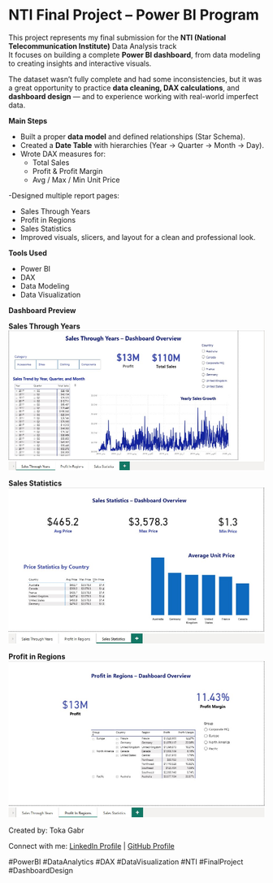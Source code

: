 # NTI Final Project – Power BI Program

This project represents my final submission for the **NTI (National Telecommunication Institute)** Data Analysis track   
It focuses on building a complete **Power BI dashboard**, from data modeling to creating insights and interactive visuals.

The dataset wasn’t fully complete and had some inconsistencies, but it was a great opportunity to practice **data cleaning, DAX calculations**, and **dashboard design** — and to experience working with real-world imperfect data.

**Main Steps**
- Built a proper **data model** and defined relationships (Star Schema).  
- Created a **Date Table** with hierarchies (Year → Quarter → Month → Day).  
- Wrote DAX measures for:
  - Total Sales  
  - Profit & Profit Margin  
  - Avg / Max / Min Unit Price
    
-Designed multiple report pages:
  - Sales Through Years  
  - Profit in Regions  
  - Sales Statistics  
- Improved visuals, slicers, and layout for a clean and professional look.

**Tools Used**
- Power BI  
- DAX  
- Data Modeling  
- Data Visualization  
 

**Dashboard Preview**

**Sales Through Years**
![Sales Through Years](https://github.com/tokagabr/NTI-Final-Project/blob/main/dashboard1.jpg?raw=true)

**Sales Statistics**
![Sales Statistics](https://github.com/tokagabr/NTI-Final-Project/blob/main/dashboard2.jpg?raw=true)

**Profit in Regions**
![Profit in Regions](https://github.com/tokagabr/NTI-Final-Project/blob/main/dashboard3.jpg?raw=true)



Created by: Toka Gabr  

Connect with me: 
[LinkedIn Profile](https://www.linkedin.com/in/tokagabr/) | [GitHub Profile](https://github.com/tokagabr)


#PowerBI #DataAnalytics #DAX #DataVisualization #NTI #FinalProject #DashboardDesign
